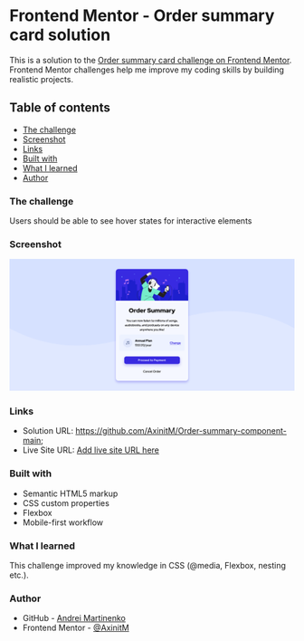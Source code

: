 # Frontend Mentor - Order summary card solution

This is a solution to the [Order summary card challenge on Frontend Mentor](https://www.frontendmentor.io/challenges/order-summary-component-QlPmajDUj). Frontend Mentor challenges help me improve my coding skills by building realistic projects.

## Table of contents

- [The challenge](#the-challenge)
- [Screenshot](#screenshot)
- [Links](#links)
- [Built with](#built-with)
- [What I learned](#what-i-learned)
- [Author](#author)

### The challenge

Users should be able to see hover states for interactive elements

### Screenshot

![](/images/Screenshot.png)


### Links

- Solution URL: https://github.com/AxinitM/Order-summary-component-main;
- Live Site URL: [Add live site URL here](https://your-live-site-url.com)

### Built with

- Semantic HTML5 markup
- CSS custom properties
- Flexbox
- Mobile-first workflow

### What I learned

This challenge improved my knowledge in CSS (@media, Flexbox, nesting etc.).

### Author

- GitHub - [Andrei Martinenko](https://github.com/AxinitM)
- Frontend Mentor - [@AxinitM](https://www.frontendmentor.io/profile/AxinitM)
